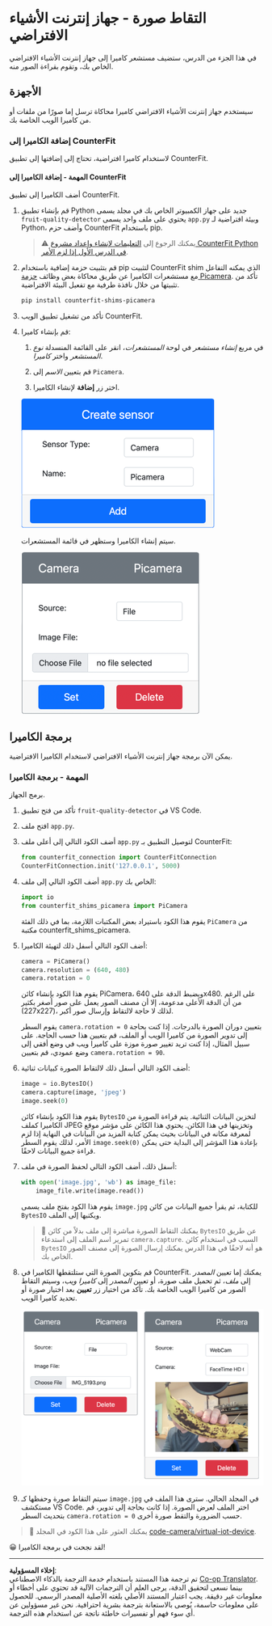 <!--
CO_OP_TRANSLATOR_METADATA:
{
  "original_hash": "3ba7150ffc4a6999f6c3cfb4906ec7df",
  "translation_date": "2025-08-26T21:52:39+00:00",
  "source_file": "4-manufacturing/lessons/2-check-fruit-from-device/virtual-device-camera.md",
  "language_code": "ar"
}
-->
# التقاط صورة - جهاز إنترنت الأشياء الافتراضي

في هذا الجزء من الدرس، ستضيف مستشعر كاميرا إلى جهاز إنترنت الأشياء الافتراضي الخاص بك، وتقوم بقراءة الصور منه.

## الأجهزة

سيستخدم جهاز إنترنت الأشياء الافتراضي كاميرا محاكاة ترسل إما صورًا من ملفات أو من كاميرا الويب الخاصة بك.

### إضافة الكاميرا إلى CounterFit

لاستخدام كاميرا افتراضية، تحتاج إلى إضافتها إلى تطبيق CounterFit.

#### المهمة - إضافة الكاميرا إلى CounterFit

أضف الكاميرا إلى تطبيق CounterFit.

1. قم بإنشاء تطبيق Python جديد على جهاز الكمبيوتر الخاص بك في مجلد يسمى `fruit-quality-detector` يحتوي على ملف واحد يسمى `app.py` وبيئة افتراضية لـ Python، وأضف حزم CounterFit باستخدام pip.

    > ⚠️ يمكنك الرجوع إلى [التعليمات لإنشاء وإعداد مشروع CounterFit Python في الدرس الأول إذا لزم الأمر](../../../1-getting-started/lessons/1-introduction-to-iot/virtual-device.md).

1. قم بتثبيت حزمة إضافية باستخدام pip لتثبيت CounterFit shim الذي يمكنه التفاعل مع مستشعرات الكاميرا عن طريق محاكاة بعض وظائف [حزمة Picamera](https://pypi.org/project/picamera/). تأكد من تثبيتها من خلال نافذة طرفية مع تفعيل البيئة الافتراضية.

    ```sh
    pip install counterfit-shims-picamera
    ```

1. تأكد من تشغيل تطبيق الويب CounterFit.

1. قم بإنشاء كاميرا:

    1. في مربع *إنشاء مستشعر* في لوحة *المستشعرات*، انقر على القائمة المنسدلة *نوع المستشعر* واختر *كاميرا*.

    1. قم بتعيين *الاسم* إلى `Picamera`.

    1. اختر زر **إضافة** لإنشاء الكاميرا.

    ![إعدادات الكاميرا](../../../../../translated_images/counterfit-create-camera.a5de97f59c0bd3cbe0416d7e89a3cfe86d19fbae05c641c53a91286412af0a34.ar.png)

    سيتم إنشاء الكاميرا وستظهر في قائمة المستشعرات.

    ![الكاميرا التي تم إنشاؤها](../../../../../translated_images/counterfit-camera.001ec52194c8ee5d3f617173da2c79e1df903d10882adc625cbfc493525125d4.ar.png)

## برمجة الكاميرا

يمكن الآن برمجة جهاز إنترنت الأشياء الافتراضي لاستخدام الكاميرا الافتراضية.

### المهمة - برمجة الكاميرا

برمج الجهاز.

1. تأكد من فتح تطبيق `fruit-quality-detector` في VS Code.

1. افتح ملف `app.py`.

1. أضف الكود التالي إلى أعلى ملف `app.py` لتوصيل التطبيق بـ CounterFit:

    ```python
    from counterfit_connection import CounterFitConnection
    CounterFitConnection.init('127.0.0.1', 5000)
    ```

1. أضف الكود التالي إلى ملف `app.py` الخاص بك:

    ```python
    import io
    from counterfit_shims_picamera import PiCamera
    ```

    يقوم هذا الكود باستيراد بعض المكتبات اللازمة، بما في ذلك الفئة `PiCamera` من مكتبة counterfit_shims_picamera.

1. أضف الكود التالي أسفل ذلك لتهيئة الكاميرا:

    ```python
    camera = PiCamera()
    camera.resolution = (640, 480)
    camera.rotation = 0
    ```

    يقوم هذا الكود بإنشاء كائن PiCamera، ويضبط الدقة على 640x480. على الرغم من أن الدقة الأعلى مدعومة، إلا أن مصنف الصور يعمل على صور أصغر بكثير (227x227)، لذلك لا حاجة لالتقاط وإرسال صور أكبر.

    يقوم السطر `camera.rotation = 0` بتعيين دوران الصورة بالدرجات. إذا كنت بحاجة إلى تدوير الصورة من كاميرا الويب أو الملف، قم بتعيين هذا حسب الحاجة. على سبيل المثال، إذا كنت تريد تغيير صورة موزة على كاميرا ويب في وضع أفقي إلى وضع عمودي، قم بتعيين `camera.rotation = 90`.

1. أضف الكود التالي أسفل ذلك لالتقاط الصورة كبيانات ثنائية:

    ```python
    image = io.BytesIO()
    camera.capture(image, 'jpeg')
    image.seek(0)
    ```

    يقوم هذا الكود بإنشاء كائن `BytesIO` لتخزين البيانات الثنائية. يتم قراءة الصورة من الكاميرا كملف JPEG وتخزينها في هذا الكائن. يحتوي هذا الكائن على مؤشر موقع لمعرفة مكانه في البيانات بحيث يمكن كتابة المزيد من البيانات في النهاية إذا لزم الأمر، لذلك يقوم السطر `image.seek(0)` بإعادة هذا المؤشر إلى البداية حتى يمكن قراءة جميع البيانات لاحقًا.

1. أسفل ذلك، أضف الكود التالي لحفظ الصورة في ملف:

    ```python
    with open('image.jpg', 'wb') as image_file:
        image_file.write(image.read())
    ```

    يقوم هذا الكود بفتح ملف يسمى `image.jpg` للكتابة، ثم يقرأ جميع البيانات من كائن `BytesIO` ويكتبها إلى الملف.

    > 💁 يمكنك التقاط الصورة مباشرة إلى ملف بدلاً من كائن `BytesIO` عن طريق تمرير اسم الملف إلى استدعاء `camera.capture`. السبب في استخدام كائن `BytesIO` هو أنه لاحقًا في هذا الدرس يمكنك إرسال الصورة إلى مصنف الصور الخاص بك.

1. قم بتكوين الصورة التي ستلتقطها الكاميرا في CounterFit. يمكنك إما تعيين *المصدر* إلى *ملف*، ثم تحميل ملف صورة، أو تعيين *المصدر* إلى *كاميرا ويب*، وسيتم التقاط الصور من كاميرا الويب الخاصة بك. تأكد من اختيار زر **تعيين** بعد اختيار صورة أو تحديد كاميرا الويب.

    ![CounterFit مع ملف تم تعيينه كمصدر للصورة، وكاميرا ويب تعرض شخصًا يحمل موزة في معاينة الكاميرا](../../../../../translated_images/counterfit-camera-options.eb3bd5150a8e7dffbf24bc5bcaba0cf2cdef95fbe6bbe393695d173817d6b8df.ar.png)

1. سيتم التقاط صورة وحفظها كـ `image.jpg` في المجلد الحالي. سترى هذا الملف في مستكشف VS Code. اختر الملف لعرض الصورة. إذا كانت بحاجة إلى تدوير، قم بتحديث السطر `camera.rotation = 0` حسب الضرورة والتقط صورة أخرى.

> 💁 يمكنك العثور على هذا الكود في المجلد [code-camera/virtual-iot-device](../../../../../4-manufacturing/lessons/2-check-fruit-from-device/code-camera/virtual-iot-device).

😀 لقد نجحت في برمجة الكاميرا!

---

**إخلاء المسؤولية**:  
تم ترجمة هذا المستند باستخدام خدمة الترجمة بالذكاء الاصطناعي [Co-op Translator](https://github.com/Azure/co-op-translator). بينما نسعى لتحقيق الدقة، يرجى العلم أن الترجمات الآلية قد تحتوي على أخطاء أو معلومات غير دقيقة. يجب اعتبار المستند الأصلي بلغته الأصلية المصدر الرسمي. للحصول على معلومات حاسمة، يُوصى بالاستعانة بترجمة بشرية احترافية. نحن غير مسؤولين عن أي سوء فهم أو تفسيرات خاطئة ناتجة عن استخدام هذه الترجمة.